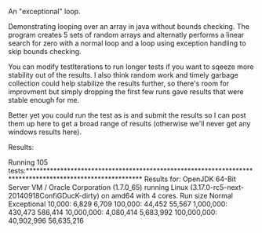 An "exceptional" loop.

Demonstrating looping over an array in java without bounds checking.
The program creates 5 sets of random arrays and alternatly performs a linear search for zero with a normal loop and a loop using exception handling to skip bounds checking.

You can modify testIterations to run longer tests if you want to sqeeze more stability out of the results. I also think random work and timely garbage collection could help stabilize the results further, so there's room for improvment but simply dropping the first few runs gave results that were stable enough for me.

Better yet you could run the test as is and submit the results so I can post them up here to get a broad range of results (otherwise we'll never get any windows results here).

Results:

Running 105 tests:*********************************************************************************************************
Results for: OpenJDK 64-Bit Server VM / Oracle Corporation (1.7.0_65) running Linux (3.17.0-rc5-next-20140918ConfiGDucK-dirty) on amd64 with 4 cores.
   Run size          Normal       Exceptional
      10,000:	       6,829	       6,709
     100,000:	      44,452	      55,567
   1,000,000:	     430,473	     586,414
  10,000,000:	   4,080,414	   5,683,992
 100,000,000:	  40,902,996	  56,635,216






